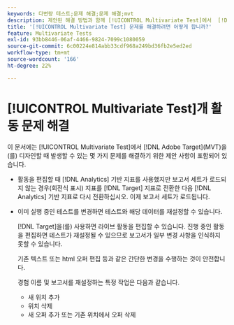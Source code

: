 ```yaml
---
keywords: 다변량 테스트;문제 해결;문제 해결;mvt
description: 제안된 해결 방법과 함께 [!UICONTROL Multivariate Test]에서  [!DNL Adobe Target] (MVT) 활동을 사용하는 동안 발생할 수 있는 잠재적인 어려움에 대해 알아봅니다.
title: '[!UICONTROL Multivariate Test] 문제를 해결하려면 어떻게 합니까?'
feature: Multivariate Tests
exl-id: 93bb8446-06af-4466-9824-7099c1080059
source-git-commit: 6c00224e814abb33cdf968a249bd36fb2e5ed2ed
workflow-type: tm+mt
source-wordcount: '166'
ht-degree: 22%

---
```


# [!UICONTROL Multivariate Test]개 활동 문제 해결

이 문서에는 [!UICONTROL Multivariate Test]에서 [!DNL Adobe Target]&#x200B;(MVT)을(를) 디자인할 때 발생할 수 있는 몇 가지 문제를 해결하기 위한 제안 사항이 포함되어 있습니다.

* 활동을 편집할 때 [!DNL Analytics] 기반 지표를 사용했지만 보고서 세트가 로드되지 않는 경우(회전식 표시) 지표를 [!DNL Target] 지표로 전환한 다음 [!DNL Analytics] 기반 지표로 다시 전환하십시오. 이제 보고서 세트가 로드됩니다.
* 이미 실행 중인 테스트를 변경하면 테스트와 해당 데이터를 재설정할 수 있습니다.

  [!DNL Target]을(를) 사용하면 라이브 활동을 편집할 수 있습니다. 진행 중인 활동을 편집하면 테스트가 재설정될 수 있으므로 보고서가 일부 변경 사항을 인식하지 못할 수 있습니다.

  기존 텍스트 또는 html 오퍼 편집 등과 같은 간단한 변경을 수행하는 것이 안전합니다.

  경험 이름 및 보고서를 재설정하는 특정 작업은 다음과 같습니다.

   * 새 위치 추가
   * 위치 삭제
   * 새 오퍼 추가 또는 기존 위치에서 오퍼 삭제
